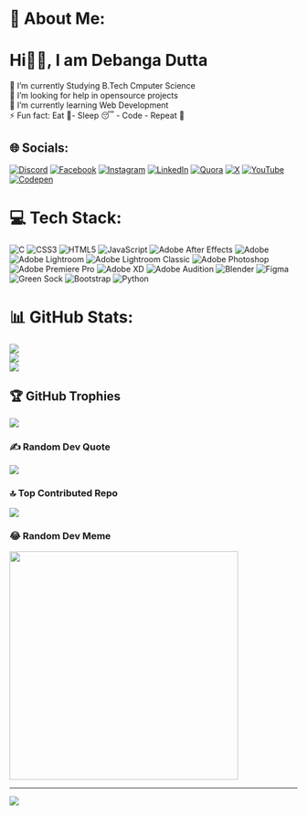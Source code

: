 # 💫 About Me:
<h1> Hi👋🏻, I am Debanga Dutta </h1> 
🔭 I’m currently Studying B.Tech Cmputer Science<br>🤝 I’m looking for help in opensource projects<br>🌱 I’m currently learning Web Development<br>⚡ Fun fact: Eat 🍴- Sleep 😴 - Code </ > - Repeat 🔁


## 🌐 Socials:
[![Discord](https://img.shields.io/badge/Discord-%237289DA.svg?logo=discord&logoColor=white)](https://discord.gg/zoomcreationstm) [![Facebook](https://img.shields.io/badge/Facebook-%231877F2.svg?logo=Facebook&logoColor=white)](https://facebook.com/debanga.44162) [![Instagram](https://img.shields.io/badge/Instagram-%23E4405F.svg?logo=Instagram&logoColor=white)](https://instagram.com/debanga_dutta26) [![LinkedIn](https://img.shields.io/badge/LinkedIn-%230077B5.svg?logo=linkedin&logoColor=white)](https://linkedin.com/in/debanga-dutta-3021281b4) [![Quora](https://img.shields.io/badge/Quora-%23B92B27.svg?logo=Quora&logoColor=white)](https://quora.com/profile/Debanga-Dutta-3) [![X](https://img.shields.io/badge/X-black.svg?logo=X&logoColor=white)](https://x.com/infinityX_13) [![YouTube](https://img.shields.io/badge/YouTube-%23FF0000.svg?logo=YouTube&logoColor=white)](https://youtube.com/@@AmazingCreationsStudio?si=GeRkWR-yWPl4kB-8&themeRefresh=1) [![Codepen](https://img.shields.io/badge/Codepen-000000?style=for-the-badge&logo=codepen&logoColor=white)](https://codepen.io/DevAstene26) 

# 💻 Tech Stack:
![C](https://img.shields.io/badge/c-%2300599C.svg?style=for-the-badge&logo=c&logoColor=white) ![CSS3](https://img.shields.io/badge/css3-%231572B6.svg?style=for-the-badge&logo=css3&logoColor=white) ![HTML5](https://img.shields.io/badge/html5-%23E34F26.svg?style=for-the-badge&logo=html5&logoColor=white) ![JavaScript](https://img.shields.io/badge/javascript-%23323330.svg?style=for-the-badge&logo=javascript&logoColor=%23F7DF1E) ![Adobe After Effects](https://img.shields.io/badge/Adobe%20After%20Effects-9999FF.svg?style=for-the-badge&logo=Adobe%20After%20Effects&logoColor=white) ![Adobe](https://img.shields.io/badge/adobe-%23FF0000.svg?style=for-the-badge&logo=adobe&logoColor=white) ![Adobe Lightroom](https://img.shields.io/badge/Adobe%20Lightroom-31A8FF.svg?style=for-the-badge&logo=Adobe%20Lightroom&logoColor=white) ![Adobe Lightroom Classic](https://img.shields.io/badge/Adobe%20Lightroom%20Classic-31A8FF.svg?style=for-the-badge&logo=Adobe%20Lightroom%20Classic&logoColor=white) ![Adobe Photoshop](https://img.shields.io/badge/adobe%20photoshop-%2331A8FF.svg?style=for-the-badge&logo=adobe%20photoshop&logoColor=white) ![Adobe Premiere Pro](https://img.shields.io/badge/Adobe%20Premiere%20Pro-9999FF.svg?style=for-the-badge&logo=Adobe%20Premiere%20Pro&logoColor=white) ![Adobe XD](https://img.shields.io/badge/Adobe%20XD-470137?style=for-the-badge&logo=Adobe%20XD&logoColor=#FF61F6) ![Adobe Audition](https://img.shields.io/badge/Adobe%20Audition-9999FF.svg?style=for-the-badge&logo=Adobe%20Audition&logoColor=white) ![Blender](https://img.shields.io/badge/blender-%23F5792A.svg?style=for-the-badge&logo=blender&logoColor=white) ![Figma](https://img.shields.io/badge/figma-%23F24E1E.svg?style=for-the-badge&logo=figma&logoColor=white) ![Green Sock](https://img.shields.io/badge/green%20sock-88CE02?style=for-the-badge&logo=greensock&logoColor=white) ![Bootstrap](https://img.shields.io/badge/bootstrap-%238511FA.svg?style=for-the-badge&logo=bootstrap&logoColor=white) ![Python](https://img.shields.io/badge/python-3670A0?style=for-the-badge&logo=python&logoColor=ffdd54)
# 📊 GitHub Stats:
![](https://github-readme-stats.vercel.app/api?username=amazingcreationsltd&theme=swift&hide_border=true&include_all_commits=false&count_private=false)<br/>
![](https://github-readme-streak-stats.herokuapp.com/?user=amazingcreationsltd&theme=swift&hide_border=true)<br/>
![](https://github-readme-stats.vercel.app/api/top-langs/?username=amazingcreationsltd&theme=swift&hide_border=true&include_all_commits=false&count_private=false&layout=compact)

## 🏆 GitHub Trophies
![](https://github-profile-trophy.vercel.app/?username=amazingcreationsltd&theme=radical&no-frame=false&no-bg=false&margin-w=4)

### ✍️ Random Dev Quote
![](https://quotes-github-readme.vercel.app/api?type=horizontal&theme=tokyonight)

### 🔝 Top Contributed Repo
![](https://github-contributor-stats.vercel.app/api?username=amazingcreationsltd&limit=5&theme=tokyonight&combine_all_yearly_contributions=true)

### 😂 Random Dev Meme
<img src='https://randommeme-five.vercel.app/' style="height: 400px;"/>

---
[![](https://visitcount.itsvg.in/api?id=amazingcreationsltd&icon=0&color=0)](https://visitcount.itsvg.in)

<!-- Proudly created with GPRM ( https://gprm.itsvg.in ) -->
